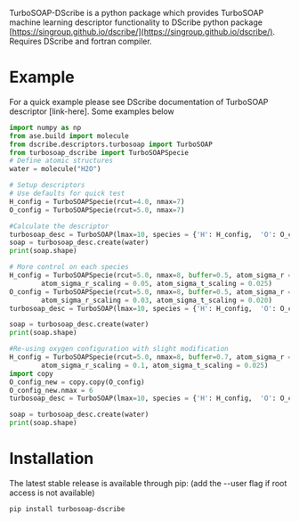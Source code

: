 TurboSOAP-DScribe is a python package which provides TurboSOAP machine learning descriptor functionality to DScribe python package [https://singroup.github.io/dscribe/](https://singroup.github.io/dscribe/). Requires DScribe and fortran compiler.

# Example
For a quick example please see DScribe documentation of TurboSOAP descriptor [link-here]. 
Some examples below
```python
import numpy as np
from ase.build import molecule
from dscribe.descriptors.turbosoap import TurboSOAP
from turbosoap_dscribe import TurboSOAPSpecie
# Define atomic structures
water = molecule("H2O")

# Setup descriptors
# Use defaults for quick test
H_config = TurboSOAPSpecie(rcut=4.0, nmax=7)
O_config = TurboSOAPSpecie(rcut=5.0, nmax=7)

#Calculate the descriptor
turbosoap_desc = TurboSOAP(lmax=10, species = {'H': H_config,  'O': O_config})
soap = turbosoap_desc.create(water)
print(soap.shape)

# More control on each species
H_config = TurboSOAPSpecie(rcut=5.0, nmax=8, buffer=0.5, atom_sigma_r = 0.3, atom_sigma_t = 0.5,
        atom_sigma_r_scaling = 0.05, atom_sigma_t_scaling = 0.025)
O_config = TurboSOAPSpecie(rcut=5.0, nmax=8, buffer=0.5, atom_sigma_r = 0.2, atom_sigma_t = 0.3,
        atom_sigma_r_scaling = 0.03, atom_sigma_t_scaling = 0.020)
turbosoap_desc = TurboSOAP(lmax=10, species = {'H': H_config,  'O': O_config})

soap = turbosoap_desc.create(water)
print(soap.shape)

#Re-using oxygen configuration with slight modification
H_config = TurboSOAPSpecie(rcut=5.0, nmax=8, buffer=0.7, atom_sigma_r = 0.4, atom_sigma_t = 0.5,
        atom_sigma_r_scaling = 0.1, atom_sigma_t_scaling = 0.025)
import copy
O_config_new = copy.copy(O_config)
O_config_new.nmax = 6
turbosoap_desc = TurboSOAP(lmax=10, species = {'H': H_config,  'O': O_config})

soap = turbosoap_desc.create(water)
print(soap.shape)
```

# Installation
The latest stable release is available through pip: (add the --user flag if root access is not available)

```sh
pip install turbosoap-dscribe
```
